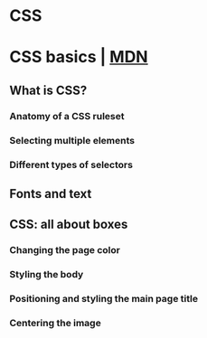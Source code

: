 # CSS

# CSS basics | [MDN](https://developer.mozilla.org/en-US/docs/Learn/Getting_started_with_the_web/CSS_basics)

## What is CSS?

### Anatomy of a CSS ruleset

### Selecting multiple elements

### Different types of selectors

## Fonts and text

## CSS: all about boxes

### Changing the page color

### Styling the body

### Positioning and styling the main page title

### Centering the image
